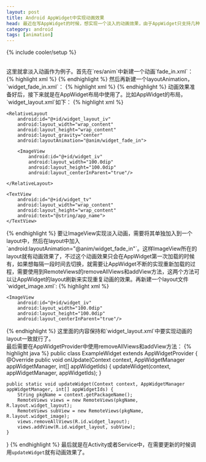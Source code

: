 ```yaml
---
layout: post
title: Android AppWidget中实现动画效果
head: 最近在写AppWidget的时候，想实现一个淡入的动画效果，由于AppWidget只支持几种view并且没有提供实现动画的方法，折腾了很久发现只有使用LayoutAnimation可以勉强实现动画效果。
category: android
tags: [animation]
---
```

{% include cooler/setup %}

<br>
这里就拿淡入动画作为例子。首先在`res/anim`中新建一个动画`fade_in.xml`：
{% highlight xml %}
<?xml version="1.0" encoding="utf-8"?>
<alpha xmlns:android="http://schemas.android.com/apk/res/android"
       android:duration="1200"
       android:fromAlpha="0.0"
       android:interpolator="@android:anim/accelerate_interpolator"
       android:toAlpha="0.8"/>
{% endhighlight %}
然后再新建一个layoutAnimation，`widget_fade_in.xml`：
{% highlight xml %}
<layoutAnimation xmlns:android="http://schemas.android.com/apk/res/android"
                 android:animation="@anim/fade_in"/>
{% endhighlight %}
动画效果准备好后，接下来就是在AppWidget布局中使用了。比如AppWidget的布局，`widget_layout.xml`如下：
{% highlight xml %}
<LinearLayout xmlns:android="http://schemas.android.com/apk/res/android"
    android:layout_width="match_parent"
    android:layout_height="match_parent"
    android:background="@color/widget_bg">

    <RelativeLayout
        android:id="@+id/widget_layout_iv"
        android:layout_width="wrap_content"
        android:layout_height="wrap_content"
        android:layout_gravity="center"
        android:layoutAnimation="@anim/widget_fade_in">

        <ImageView
            android:id="@+id/widget_iv"
            android:layout_width="100.0dip"
            android:layout_height="100.0dip"
            android:layout_centerInParent="true"/>

    </RelativeLayout>

    <TextView
        android:id="@+id/widget_tv"
        android:layout_width="wrap_content"
        android:layout_height="wrap_content"
        android:text="@string/app_name">
    </TextView>

</LinearLayout>
{% endhighlight %}
要让ImageView实现淡入动画，需要将其单独加入到一个layout中，然后在layout中加入`android:layoutAnimation="@anim/widget_fade_in"`。这样ImageView所在的layout就有动画效果了，不过这个动画效果只会在AppWidget第一次加载的时候有，如果想每隔一段时间去切换，就需要让AppWidget不断的实现重新加载的过程，需要使用到RemoteViews的removeAllViews和addView方法，这两个方法可以让AppWidget的layout刷新来实现重复动画的效果。再新建一个layout文件`widget_image.xml`:
{% highlight xml %}
<RelativeLayout xmlns:android="http://schemas.android.com/apk/res/android"
    android:id="@+id/widget_layout_iv"
    android:layout_width="wrap_content"
    android:layout_height="wrap_content"
    android:layout_gravity="center"
    android:layoutAnimation="@anim/widget_fade_in">

    <ImageView
        android:id="@+id/widget_iv"
        android:layout_width="100.0dip"
        android:layout_height="100.0dip"
        android:layout_centerInParent="true"/>

</RelativeLayout>
{% endhighlight %}
这里面的内容保持和`widget_layout.xml`中要实现动画的layout一致就行了。
<br>
最后需要在AppWidgetProvider中使用removeAllViews和addView方法：
{% highlight java %}
public class ExampleWidget extends AppWidgetProvider {
	@Override
	public void onUpdate(Context context, AppWidgetManager appWidgetManager, int[] appWidgetIds) {
		updateWidget(context, appWidgetManager, appWidgetIds);
	}

	public static void updateWidget(Context context, AppWidgetManager appWidgetManager, int[] appWidgetIds) {
		String pkgName = context.getPackageName();
		RemoteViews views = new RemoteViews(pkgName, R.layout.widget_layout);
		RemoteViews subView = new RemoteViews(pkgName, R.layout.widget_image);
		views.removeAllViews(R.id.widget_layout);
		views.addView(R.id.widget_layout, subView);
	}
}
{% endhighlight %}
最后就是在Activity或者Service中，在需要更新的时候调用`updateWidget`就有动画效果了。